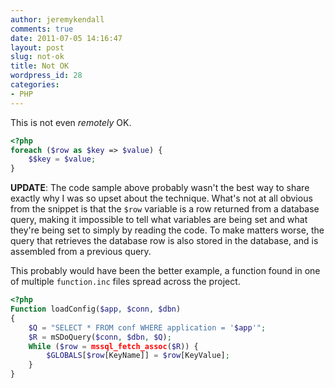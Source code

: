 ```yaml
---
author: jeremykendall
comments: true
date: 2011-07-05 14:16:47
layout: post
slug: not-ok
title: Not OK
wordpress_id: 28
categories:
- PHP
---
```


This is not even _remotely_ OK.
``` php
<?php
foreach ($row as $key => $value) { 
    $$key = $value;
}
```

**UPDATE**: The code sample above probably wasn't the best way to share exactly why I was so upset about the technique.  What's not at all obvious from the snippet is that the `$row` variable is a row returned from a database query, making it impossible to tell what variables are being set and what they're being set to simply by reading the code.  To make matters worse, the query that retrieves the database row is also stored in the database, and is assembled from a previous query.

This probably would have been the better example, a function found in one of multiple `function.inc` files spread across the project.
``` php
<?php
Function loadConfig($app, $conn, $dbn)
{
    $Q = "SELECT * FROM conf WHERE application = '$app'";
    $R = mSDoQuery($conn, $dbn, $Q);
    While ($row = mssql_fetch_assoc($R)) {
        $GLOBALS[$row[KeyName]] = $row[KeyValue];
    }
}
``` 
